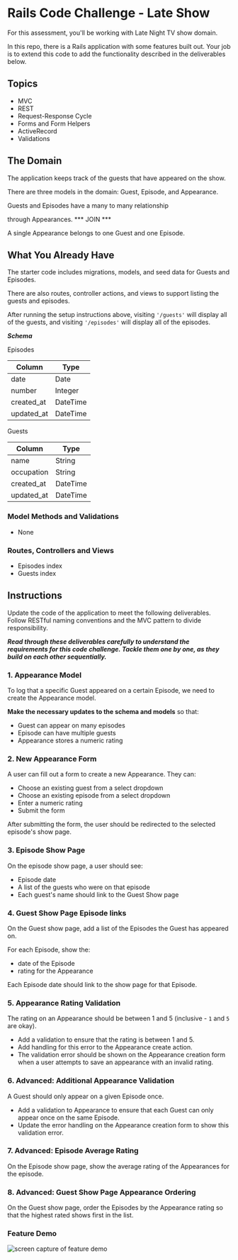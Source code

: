# Rails Code Challenge - Late Show

For this assessment, you'll be working with Late Night TV show domain.

In this repo, there is a Rails application with some features built out. Your job is to extend this code to add the functionality described in the deliverables below.


## Topics

- MVC
- REST
- Request-Response Cycle
- Forms and Form Helpers
- ActiveRecord
- Validations


<!-- ## Setup

Before you begin coding your solution, clone this repo and then `cd` into it. 
Then run `bundle install`, 
`rails db:migrate`, and 
`rails db:seed` to install dependencies and set up the database, and 
run `rails s` to start the server. -->




## The Domain

The application keeps track of the guests that have appeared on the show.

There are three models in the domain: Guest, Episode, and Appearance.

Guests and Episodes 
have a many to many relationship 

through Appearances. 
*** JOIN ***

A single Appearance belongs to one Guest and one Episode.




## What You Already Have

The starter code includes migrations, models, and seed data for Guests and Episodes. 

There are also routes, controller actions, and views to support listing the guests and episodes.

After running the setup instructions above, 
visiting `'/guests'` will display all of the guests, and 
visiting `'/episodes'` will display all of the episodes.


***Schema***

Episodes

| Column | Type |
| ------------- | ------------- |
| date  | Date  |
| number  | Integer  |
| created_at  | DateTime  |
| updated_at  | DateTime  |

Guests

| Column | Type |
| ------------- | ------------- |
| name  | String  |
| occupation  | String  |
| created_at  | DateTime  |
| updated_at  | DateTime  |


### Model Methods and Validations

- None

### Routes, Controllers and Views

- Episodes index
- Guests index








## Instructions

Update the code of the application to meet the following deliverables. Follow RESTful naming conventions and the MVC pattern to divide responsibility.

***Read through these deliverables carefully to understand the requirements for this code challenge. Tackle them one by one, as they build on each other sequentially.***




### 1. Appearance Model

To log that a specific Guest appeared on a certain Episode, we need to create the Appearance model. 

**Make the necessary updates to the schema and models** so that:

- Guest can appear on many episodes
- Episode can have multiple guests
- Appearance stores a numeric rating


### 2. New Appearance Form

A user can fill out a form to create a new Appearance. They can:

- Choose an existing guest from a select dropdown
- Choose an existing episode from a select dropdown
- Enter a numeric rating
- Submit the form

After submitting the form, the user should be redirected to the selected episode's show page.


### 3. Episode Show Page

On the episode show page, a user should see:

- Episode date
- A list of the guests who were on that episode
- Each guest's name should link to the Guest Show page


### 4. Guest Show Page Episode links

On the Guest show page, add a list of the Episodes the Guest has appeared on.

For each Episode, show the:

- date of the Episode
- rating for the Appearance

Each Episode date should link to the show page for that Episode.


### 5. Appearance Rating Validation

The rating on an Appearance should be between 1 and 5 (inclusive - `1` and `5` are okay).

- Add a validation to ensure that the rating is between 1 and 5.
- Add handling for this error to the Appearance create action.
- The validation error should be shown on the Appearance creation form when a user attempts to save an appearance with an invalid rating.


### 6. Advanced: Additional Appearance Validation

A Guest should only appear on a given Episode once.

- Add a validation to Appearance to ensure that each Guest can only appear once on the same Episode.
- Update the error handling on the Appearance creation form to show this validation error.


### 7. Advanced: Episode Average Rating

On the Episode show page, show the average rating of the Appearances for the episode.


### 8. Advanced: Guest Show Page Appearance Ordering

On the Guest show page, order the Episodes by the Appearance rating so that the highest rated shows first in the list.

### Feature Demo

![screen capture of feature demo](late-show-features-demo.gif)

